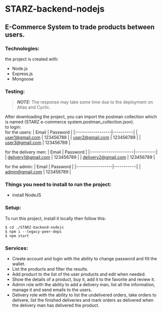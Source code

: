 # STARZ-backend-nodejs

## E-Commerce System to trade products between users.

### Technologies:
the project is created with: 
* Node.js
* Express.js
* Mongoose

### Testing: 

> **_NOTE:_**  The response may take some time due to the deployment on Atlas and Cyclic.

After downloading the project, you can import the postman collection which is named (STARZ e-commerce system.postman_collection.json).<br>
to login:<br> 
for the users: 
| Email             | Password  |
|:------------------|----------:|
| user1@gmail.com   | 123456789 |
| user2@gmail.com   | 123456789 |
| user3@gmail.com   | 123456789 | 

for the delivery men: 
| Email                 | Password  |
|:----------------------|----------:|
| delivery1@gmail.com   | 123456789 |
| delivery2@gmail.com   | 123456789 |

for the admin: 
| Email             |  Password  |
|:------------------|-----------:|
| admin@gmail.com   | 123456789  |



### Things you need to install to run the project:
* install NodeJS

### Setup:
To run this project, install it locally then follow this: 
~~~
$ cd ./STARZ-backend-nodejs
$ npm i --legacy-peer-deps
$ npm start
~~~

### Services:
* Create account and login with the ability to change password and fill the wallet.
* List the products and filter the results.
* Add product to the list of the user products and edit when needed.
* Show the details of a product, buy it, add it to the favorite and review it.
* Admin role with the ability to add a delivery man, list all the information, manage it and send emails to the users.
* Delivery role with the ability to list the undelivered orders, take orders to delivere, list the finished deliveries
  and mark orders as delivered when the delivery man has delivered the product.
